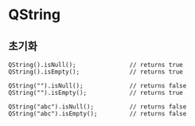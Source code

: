 # QString

## 초기화

    QString().isNull();               // returns true
    QString().isEmpty();              // returns true

    QString("").isNull();             // returns false
    QString("").isEmpty();            // returns true

    QString("abc").isNull();          // returns false
    QString("abc").isEmpty();         // returns false


